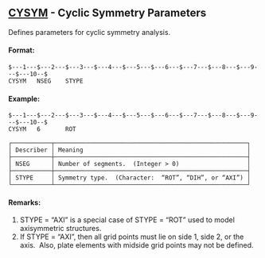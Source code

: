 ## [CYSYM](https://help.hexagonmi.com/bundle/MSC_Nastran_2022.4/page/Nastran_Combined_Book/qrg/bulkc2/TOC.CYSYM.xhtml) - Cyclic Symmetry Parameters

Defines parameters for cyclic symmetry analysis.

#### Format:

```nastran
$---1---$---2---$---3---$---4---$---5---$---6---$---7---$---8---$---9---$---10--$
CYSYM   NSEG    STYPE                                                           
```

#### Example:

```nastran
$---1---$---2---$---3---$---4---$---5---$---6---$---7---$---8---$---9---$---10--$
CYSYM   6       ROT                                                             
```

```text
┌───────────┬──────────────────────────────────────────────────────┐
│ Describer │ Meaning                                              │
├───────────┼──────────────────────────────────────────────────────┤
│ NSEG      │ Number of segments.  (Integer > 0)                   │
├───────────┼──────────────────────────────────────────────────────┤
│ STYPE     │ Symmetry type.  (Character:  “ROT”, “DIH”, or “AXI”) │
└───────────┴──────────────────────────────────────────────────────┘
```

#### Remarks:

1. STYPE = “AXI” is a special case of STYPE = “ROT” used to model axisymmetric structures.
2. If STYPE = “AXI”, then all grid points must lie on side 1, side 2, or the axis.  Also, plate elements with midside grid points may not be defined.
